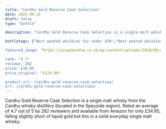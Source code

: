 ```yaml
---
title: "Cardhu Gold Reserve Cask Selection"
date: 2025-09-25
draft: false
type: "bottle"

description: "Cardhu Gold Reserve Cask Selection is a single malt whisky from the Cardhu whisky distillery (located in the Speyside region). Rated an average of 4.7 out of 5 by 282 reviewers and available from Amazon for only £34.95, falling slightly short of liquid gold but this in a solid everyday single malt whisky."

bottletags: ["Best peated whiskies for under £50","Best peated whiskies for under £75","Best Single Malt Whiskies For Under £50","Best Single Malt Whiskies for under £75","Peated whiskies","Single Malt Whiskies","Speyside Whiskies","Spirit Caramel (E150A)","Whiskies containing Spirit Caramel (E150A)", Whiskies of Scotland"]

featured_image: "https://uisgebeatha.co.uk/wp-content/uploads/2019/09/carob.non4_.jpg"

rank: "4.7"
reviews: 282
price: £34.95
price_original: "£129.99"

product_url: /cardhu-gold-reserve-cask-selection/
url: /cardhu-gold-reserve-cask-selection/
---
```


Cardhu Gold Reserve Cask Selection is a single malt whisky from the Cardhu whisky distillery (located in the Speyside region). Rated an average of 4.7 out of 5 by 282 reviewers and available from Amazon for only £34.95, falling slightly short of liquid gold but this in a solid everyday single malt whisky.
